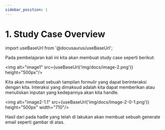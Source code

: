 ```yaml
---
sidebar_position: 1
---
```


# 1. Study Case Overview

import useBaseUrl from '@docusaurus/useBaseUrl';

Pada pembelajaran kali ini kita akan membuat study case seperti berikut:

<img alt="image1" src={useBaseUrl('img/docs/image-2.png')} height="500px"/>

Kita akan membuat sebuah tampilan formulir yang dapat berinteraksi dengan kita. Interaksi yang dimaksud adalah kita dapat memberikan atau menuliskan inputan yang kedepannya akan kita handle.

<img alt="image2-1.1" src={useBaseUrl('img/docs/Image-2-0-1.png')} height="500px" width="710"/>

Hasil dari pada hadle yang telah di lakukan akan membuat sebuah generate email seperti gambar di atas.
